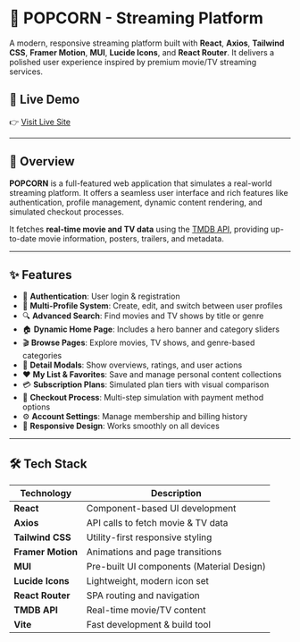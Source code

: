 # 🍿 POPCORN - Streaming Platform

A modern, responsive streaming platform built with **React**, **Axios**, **Tailwind CSS**, **Framer Motion**, **MUI**, **Lucide Icons**, and **React Router**. It delivers a polished user experience inspired by premium movie/TV streaming services.

## 🚀 Live Demo

👉 [Visit Live Site](https://scintillating-cendol-c7b88a.netlify.app)

---

## 📸 Overview

**POPCORN** is a full-featured web application that simulates a real-world streaming platform. It offers a seamless user interface and rich features like authentication, profile management, dynamic content rendering, and simulated checkout processes.

It fetches **real-time movie and TV data** using the [TMDB API](https://www.themoviedb.org/documentation/api), providing up-to-date movie information, posters, trailers, and metadata.

---

## ✨ Features

- 🔐 **Authentication**: User login & registration
- 👥 **Multi-Profile System**: Create, edit, and switch between user profiles
- 🔍 **Advanced Search**: Find movies and TV shows by title or genre
- 🏠 **Dynamic Home Page**: Includes a hero banner and category sliders
- 🎬 **Browse Pages**: Explore movies, TV shows, and genre-based categories
- 📄 **Detail Modals**: Show overviews, ratings, and user actions
- ❤️ **My List & Favorites**: Save and manage personal content collections
- 💳 **Subscription Plans**: Simulated plan tiers with visual comparison
- 🧾 **Checkout Process**: Multi-step simulation with payment method options
- ⚙️ **Account Settings**: Manage membership and billing history
- 📱 **Responsive Design**: Works smoothly on all devices

---

## 🛠️ Tech Stack

| Technology       | Description                              |
|------------------|------------------------------------------|
| **React**        | Component-based UI development           |
| **Axios**        | API calls to fetch movie & TV data       |
| **Tailwind CSS** | Utility-first responsive styling         |
| **Framer Motion**| Animations and page transitions          |
| **MUI**          | Pre-built UI components (Material Design)|
| **Lucide Icons** | Lightweight, modern icon set             |
| **React Router** | SPA routing and navigation               |
| **TMDB API**     | Real-time movie/TV content               |
| **Vite**         | Fast development & build tool            |


